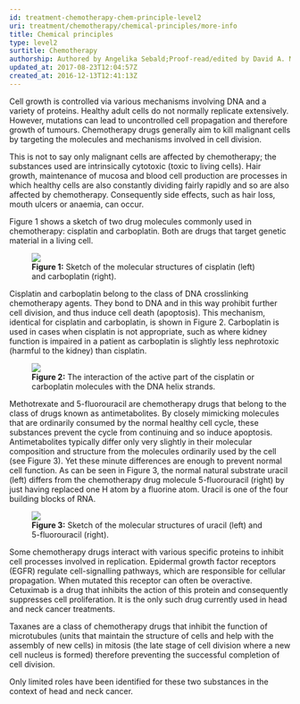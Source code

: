 ```yaml
---
id: treatment-chemotherapy-chem-principle-level2
uri: treatment/chemotherapy/chemical-principles/more-info
title: Chemical principles
type: level2
surtitle: Chemotherapy
authorship: Authored by Angelika Sebald;Proof-read/edited by David A. Mitchell
updated_at: 2017-08-23T12:04:57Z
created_at: 2016-12-13T12:41:13Z
---
```


<p>Cell growth is controlled via various mechanisms involving DNA
    and a variety of proteins. Healthy adult cells do not normally
    replicate extensively. However, mutations can lead to uncontrolled
    cell propagation and therefore growth of tumours. Chemotherapy
    drugs generally aim to kill malignant cells by targeting
    the molecules and mechanisms involved in cell division.</p>
<p>This is not to say only malignant cells are affected by chemotherapy;
    the substances used are intrinsically cytotoxic (toxic to
    living cells). Hair growth, maintenance of mucosa and blood
    cell production are processes in which healthy cells are
    also constantly dividing fairly rapidly and so are also affected
    by chemotherapy. Consequently side effects, such as hair
    loss, mouth ulcers or anaemia, can occur.</p>
<p>Figure 1 shows a sketch of two drug molecules commonly used in
    chemotherapy: cisplatin and carboplatin. Both are drugs that
    target genetic material in a living cell.</p>
<figure><img src="/treatment/chemotherapy/principles/more-info/figure1.png">
    <figcaption><strong>Figure 1:</strong> Sketch of the molecular structures
        of cisplatin (left) and carboplatin (right).</figcaption>
</figure>
<p>Cisplatin and carboplatin belong to the class of DNA crosslinking
    chemotherapy agents. They bond to DNA and in this way prohibit
    further cell division, and thus induce cell death (apoptosis).
    This mechanism, identical for cisplatin and carboplatin,
    is shown in Figure 2. Carboplatin is used in cases when cisplatin
    is not appropriate, such as where kidney function is impaired
    in a patient as carboplatin is slightly less nephrotoxic
    (harmful to the kidney) than cisplatin.</p>
<figure><img src="/treatment/chemotherapy/principles/more-info/figure2.png">
    <figcaption><strong>Figure 2:</strong> The interaction of the active
        part of the cisplatin or carboplatin molecules with the
        DNA helix strands.</figcaption>
</figure>
<p>Methotrexate and 5-fluorouracil are chemotherapy drugs that belong
    to the class of drugs known as antimetabolites. By closely
    mimicking molecules that are ordinarily consumed by the normal
    healthy cell cycle, these substances prevent the cycle from
    continuing and so induce apoptosis. Antimetabolites typically
    differ only very slightly in their molecular composition
    and structure from the molecules ordinarily used by the cell
    (see Figure 3). Yet these minute differences are enough to
    prevent normal cell function. As can be seen in Figure 3,
    the normal natural substrate uracil (left) differs from the
    chemotherapy drug molecule 5-fluorouracil (right) by just
    having replaced one H atom by a fluorine atom. Uracil is
    one of the four building blocks of RNA.</p>
<figure><img src="/treatment/chemotherapy/principles/more-info/figure3.png">
    <figcaption><strong>Figure 3:</strong> Sketch of the molecular structures
        of uracil (left) and 5-fluorouracil (right).</figcaption>
</figure>
<p>Some chemotherapy drugs interact with various specific proteins
    to inhibit cell processes involved in replication. Epidermal
    growth factor receptors (EGFR) regulate cell-signalling pathways,
    which are responsible for cellular propagation. When mutated
    this receptor can often be overactive. Cetuximab is a drug
    that inhibits the action of this protein and consequently
    suppresses cell proliferation. It is the only such drug currently
    used in head and neck cancer treatments.</p>
<p>Taxanes are a class of chemotherapy drugs that inhibit the function
    of microtubules (units that maintain the structure of cells
    and help with the assembly of new cells) in mitosis (the
    late stage of cell division where a new cell nucleus is formed)
    therefore preventing the successful completion of cell division.</p>
<p>Only limited roles have been identified for these two substances
    in the context of head and neck cancer.</p>

